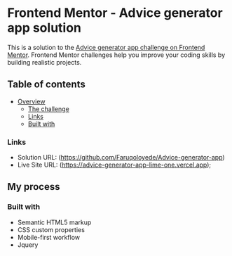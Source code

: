 # Frontend Mentor - Advice generator app solution

This is a solution to the [Advice generator app challenge on Frontend Mentor](https://www.frontendmentor.io/challenges/advice-generator-app-QdUG-13db). Frontend Mentor challenges help you improve your coding skills by building realistic projects.

## Table of contents

- [Overview](#overview)
  - [The challenge](#the-challenge)
  - [Links](#links)
  - [Built with](#built-with)


### Links

- Solution URL: (https://github.com/Faruqoloyede/Advice-generator-app)
- Live Site URL: (https://advice-generator-app-lime-one.vercel.app);

## My process

### Built with

- Semantic HTML5 markup
- CSS custom properties
- Mobile-first workflow
- Jquery

